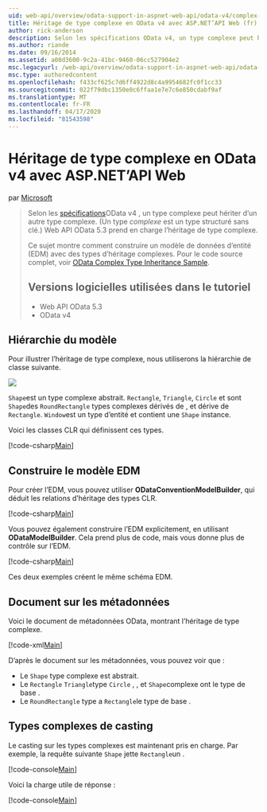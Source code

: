 ```yaml
---
uid: web-api/overview/odata-support-in-aspnet-web-api/odata-v4/complex-type-inheritance-in-odata-v4
title: Héritage de type complexe en OData v4 avec ASP.NET’API Web (fr) Microsoft Docs
author: rick-anderson
description: Selon les spécifications OData v4, un type complexe peut hériter d’un autre type complexe. (Un type complexe est un type structuré sans clé.) API Web...
ms.author: riande
ms.date: 09/16/2014
ms.assetid: a00d3600-9c2a-41bc-9460-06cc527904e2
msc.legacyurl: /web-api/overview/odata-support-in-aspnet-web-api/odata-v4/complex-type-inheritance-in-odata-v4
msc.type: authoredcontent
ms.openlocfilehash: f433cf625c7d6ff4922d8c4a9954682fc0f1cc33
ms.sourcegitcommit: 022f79dbc1350e0c6ffaa1e7e7c6e850cdabf9af
ms.translationtype: MT
ms.contentlocale: fr-FR
ms.lasthandoff: 04/17/2020
ms.locfileid: "81543598"
---
```

# <a name="complex-type-inheritance-in-odata-v4-with-aspnet-web-api"></a>Héritage de type complexe en OData v4 avec ASP.NET’API Web

par [Microsoft](https://github.com/microsoft)

> Selon les [spécifications](http://www.odata.org/documentation/odata-version-4-0/)OData v4 , un type complexe peut hériter d’un autre type complexe. (Un type *complexe* est un type structuré sans clé.) Web API OData 5.3 prend en charge l’héritage de type complexe.
> 
> Ce sujet montre comment construire un modèle de données d’entité (EDM) avec des types d’héritage complexes. Pour le code source complet, voir [OData Complex Type Inheritance Sample](http://aspnet.codeplex.com/sourcecontrol/latest#Samples/WebApi/OData/v4/ODataComplexTypeInheritanceSample/ReadMe.txt).
> 
> ## <a name="software-versions-used-in-the-tutorial"></a>Versions logicielles utilisées dans le tutoriel
> 
> 
> - Web API OData 5.3
> - OData v4

## <a name="model-hierarchy"></a>Hiérarchie du modèle

Pour illustrer l’héritage de type complexe, nous utiliserons la hiérarchie de classe suivante.

![](complex-type-inheritance-in-odata-v4/_static/image1.png)

`Shape`est un type complexe abstrait. `Rectangle`, `Triangle`, `Circle` et sont `Shape`des `RoundRectangle` types complexes dérivés de , et dérive de `Rectangle`. `Window`est un type d’entité et contient une `Shape` instance.

Voici les classes CLR qui définissent ces types.

[!code-csharp[Main](complex-type-inheritance-in-odata-v4/samples/sample1.cs)]

## <a name="build-the-edm-model"></a>Construire le modèle EDM

Pour créer l’EDM, vous pouvez utiliser **ODataConventionModelBuilder**, qui déduit les relations d’héritage des types CLR.

[!code-csharp[Main](complex-type-inheritance-in-odata-v4/samples/sample2.cs)]

Vous pouvez également construire l’EDM explicitement, en utilisant **ODataModelBuilder**. Cela prend plus de code, mais vous donne plus de contrôle sur l’EDM.

[!code-csharp[Main](complex-type-inheritance-in-odata-v4/samples/sample3.cs)]

Ces deux exemples créent le même schéma EDM.

## <a name="metadata-document"></a>Document sur les métadonnées

Voici le document de métadonnées OData, montrant l’héritage de type complexe.

[!code-xml[Main](complex-type-inheritance-in-odata-v4/samples/sample4.xml?highlight=13,17,25,30)]

D’après le document sur les métadonnées, vous pouvez voir que :

- Le `Shape` type complexe est abstrait.
- Le `Rectangle` `Triangle`type `Circle` , , et `Shape`complexe ont le type de base .
- Le `RoundRectangle` type a `Rectangle`le type de base .

## <a name="casting-complex-types"></a>Types complexes de casting

Le casting sur les types complexes est maintenant pris en charge. Par exemple, la requête suivante `Shape` jette `Rectangle`un .

[!code-console[Main](complex-type-inheritance-in-odata-v4/samples/sample5.cmd)]

Voici la charge utile de réponse :

[!code-console[Main](complex-type-inheritance-in-odata-v4/samples/sample6.cmd)]
